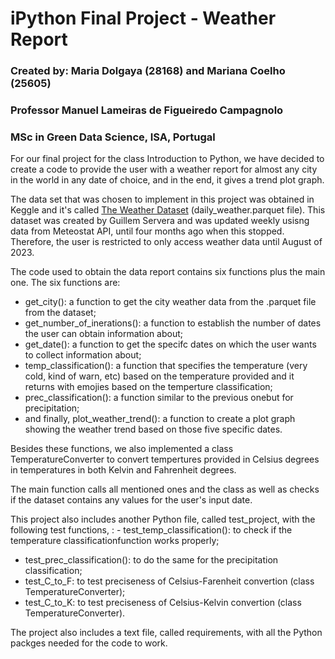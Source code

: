 # iPython Final Project - Weather Report                        
### Created by: Maria Dolgaya (28168) and Mariana Coelho (25605)  
### Professor Manuel Lameiras de Figueiredo Campagnolo            
### MSc in Green Data Science, ISA, Portugal 

For our final project for the class Introduction to Python, we have decided to create a code to provide the user with a weather report for almost any city in the world in any date of choice, and in the end, it gives a trend plot graph.

The data set that was chosen to implement in this project was obtained in Keggle and it's called [The Weather Dataset](https://www.kaggle.com/datasets/guillemservera/global-daily-climate-data/data) (daily_weather.parquet file). This dataset was created by Guillem Servera and was updated weekly usisng data from Meteostat API, until four months ago when this stopped. Therefore, the user is restricted to only access weather data until August of 2023.

The code used to obtain the data report contains six functions plus the main one. The six functions are: 
- get_city(): a function to get the city weather data from the .parquet file from the dataset;
- get_number_of_inerations(): a function to establish the number of dates the user can obtain information about;
- get_date(): a function to get the specifc dates on which the user wants to collect information about;
- temp_classification(): a function that specifies the temperature (very cold, kind of warn, etc) based on the temperature provided and it returns with emojies based on the temperture classification;
- prec_classification(): a function similar to the previous onebut for precipitation;
- and finally, plot_weather_trend(): a function to create a plot graph showing the weather trend based on those five specific dates.

Besides these functions, we also implemented a class TemperatureConverter to convert tempertures provided in Celsius degrees in temperatures in both Kelvin and Fahrenheit degrees. 

The main function calls all mentioned ones and the class as well as checks if the dataset contains any values for the user's input date.   

This project also includes another Python file, called test_project, with the following test functions, : - test_temp_classification(): to check if the temperature classificationfunction works properly; 
- test_prec_classification(): to do the same for the precipitation classification; 
- test_C_to_F: to test preciseness of Celsius-Farenheit convertion (class TemperatureConverter);
- test_C_to_K: to test preciseness of Celsius-Kelvin convertion (class TemperatureConverter).

The project also includes a text file, called requirements, with all the Python packges needed for the code to work.






